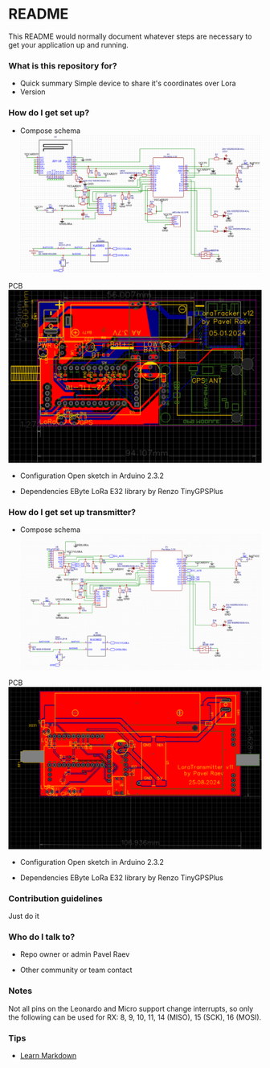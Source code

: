 # README #

This README would normally document whatever steps are necessary to get your application up and running.

### What is this repository for? ###

* Quick summary
 Simple device to share it's coordinates over Lora
* Version
 

### How do I get set up? ###

* Compose schema
  ![Alt text](images/schema_v011.png)

PCB
![Alt text](images/pcb_v012.png)

* Configuration
Open sketch in Arduino 2.3.2

* Dependencies
EByte LoRa E32 library by Renzo
TinyGPSPlus

### How do I get set up transmitter? ###

* Compose schema
  ![Alt text](images/trans_schema_v011.png)

PCB
![Alt text](images/trans_pcb_v011.png)

* Configuration
  Open sketch in Arduino 2.3.2

* Dependencies
  EByte LoRa E32 library by Renzo
  TinyGPSPlus




### Contribution guidelines ###

Just do it

### Who do I talk to? ###

* Repo owner or admin
Pavel Raev

* Other community or team contact

### Notes

Not all pins on the Leonardo and Micro support change interrupts, so only the following can be used for RX: 8, 9, 10, 11, 14 (MISO), 15 (SCK), 16 (MOSI).


### Tips ###
* [Learn Markdown](https://bitbucket.org/tutorials/markdowndemo)
